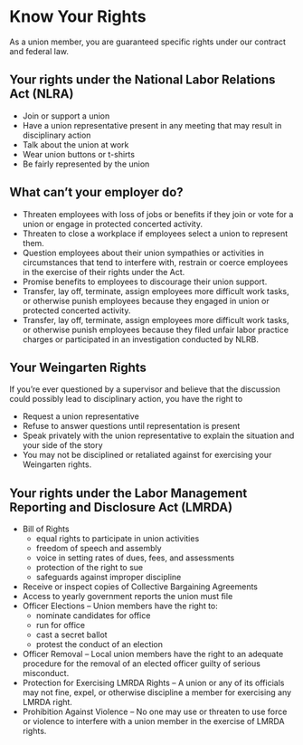 ---
---

# Know Your Rights

As a union member, you are guaranteed specific rights under our contract and federal law.

## Your rights under the National Labor Relations Act (NLRA)

 - Join or support a union
 - Have a union representative present in any meeting that may result in disciplinary action
 - Talk about the union at work
 - Wear union buttons or t-shirts
 - Be fairly represented by the union

## What can’t your employer do?

 - Threaten employees with loss of jobs or benefits if they join or vote for a union or engage in protected concerted activity.
 - Threaten to close a workplace if employees select a union to represent them.
 - Question employees about their union sympathies or activities in circumstances that tend to interfere with, restrain or coerce employees in the exercise of their rights under the Act.
 - Promise benefits to employees to discourage their union support.
 - Transfer, lay off, terminate, assign employees more difficult work tasks, or otherwise punish employees because they engaged in union or protected concerted activity.
 - Transfer, lay off, terminate, assign employees more difficult work tasks, or otherwise punish employees because they filed unfair labor practice charges or participated in an investigation conducted by NLRB.

## Your Weingarten Rights

If you’re ever questioned by a supervisor and believe that the discussion could possibly lead to disciplinary action, you have the right to

 - Request a union representative
 - Refuse to answer questions until representation is present
 - Speak privately with the union representative to explain the situation and your side of the story
 - You may not be disciplined or retaliated against for exercising your Weingarten rights.

## Your rights under the Labor Management Reporting and Disclosure Act (LMRDA)

 - Bill of Rights
     - equal rights to participate in union activities
     - freedom of speech and assembly
     - voice in setting rates of dues, fees, and assessments
     - protection of the right to sue
     - safeguards against improper discipline
 - Receive or inspect copies of Collective Bargaining Agreements
 - Access to yearly government reports the union must file
 - Officer Elections – Union members have the right to:
     - nominate candidates for office
     - run for office
     - cast a secret ballot
     - protest the conduct of an election
 - Officer Removal – Local union members have the right to an adequate procedure for the removal of an elected officer guilty of serious misconduct.
 - Protection for Exercising LMRDA Rights – A union or any of its officials may not fine, expel, or otherwise discipline a member for exercising any LMRDA right.
 - Prohibition Against Violence – No one may use or threaten to use force or violence to interfere with a union member in the exercise of LMRDA rights.
